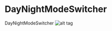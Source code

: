 # DayNightModeSwitcher
DayNightModeSwitcher
![alt tag](https://github.com/madoffox/DayNightModeSwitcher/blob/master/ScreenRecording_04-25-2018%2018:20.gif)
